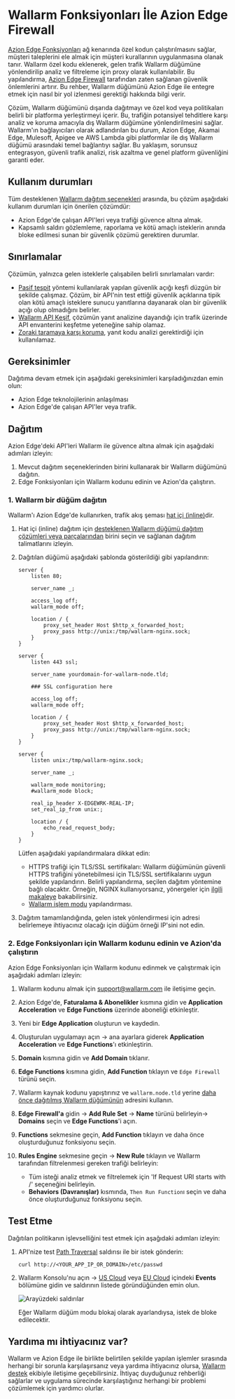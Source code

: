 [ptrav-saldırı-belgeler]:                ../../attacks-vulns-list.md#path-traversal
[ui'deki-saldırılar-görüntü]:              ../../images/admin-guides/test-attacks-quickstart-sqli-xss.png

# Wallarm Fonksiyonları İle Azion Edge Firewall

[Azion Edge Fonksiyonları](https://www.azion.com/en/products/edge-functions/) ağ kenarında özel kodun çalıştırılmasını sağlar, müşteri taleplerini ele almak için müşteri kurallarının uygulanmasına olanak tanır. Wallarm özel kodu eklenerek, gelen trafik Wallarm düğümüne yönlendirilip analiz ve filtreleme için proxy olarak kullanılabilir. Bu yapılandırma, [Azion Edge Firewall](https://www.azion.com/en/products/edge-firewall/) tarafından zaten sağlanan güvenlik önlemlerini artırır. Bu rehber, Wallarm düğümünü Azion Edge ile entegre etmek için nasıl bir yol izlenmesi gerektiği hakkında bilgi verir.

Çözüm, Wallarm düğümünü dışarıda dağıtmayı ve özel kod veya politikaları belirli bir platforma yerleştirmeyi içerir. Bu, trafiğin potansiyel tehditlere karşı analiz ve koruma amacıyla dış Wallarm düğümüne yönlendirilmesini sağlar. Wallarm'ın bağlayıcıları olarak adlandırılan bu durum, Azion Edge, Akamai Edge, Mulesoft, Apigee ve AWS Lambda gibi platformlar ile dış Wallarm düğümü arasındaki temel bağlantıyı sağlar. Bu yaklaşım, sorunsuz entegrasyon, güvenli trafik analizi, risk azaltma ve genel platform güvenliğini garanti eder.

## Kullanım durumları

Tüm desteklenen [Wallarm dağıtım seçenekleri](../supported-deployment-options.md) arasında, bu çözüm aşağıdaki kullanım durumları için önerilen çözümdür:

* Azion Edge'de çalışan API'leri veya trafiği güvence altına almak.
* Kapsamlı saldırı gözlemleme, raporlama ve kötü amaçlı isteklerin anında bloke edilmesi sunan bir güvenlik çözümü gerektiren durumlar.

## Sınırlamalar

Çözümün, yalnızca gelen isteklerle çalışabilen belirli sınırlamaları vardır:

* [Pasif tespit](../../about-wallarm/detecting-vulnerabilities.md#passive-detection) yöntemi kullanılarak yapılan güvenlik açığı keşfi düzgün bir şekilde çalışmaz. Çözüm, bir API'nin test ettiği güvenlik açıklarına tipik olan kötü amaçlı isteklere sunucu yanıtlarına dayanarak olan bir güvenlik açığı olup olmadığını belirler.
* [Wallarm API Keşif](../../api-discovery/overview.md), çözümün yanıt analizine dayandığı için trafik üzerinde API envanterini keşfetme yeteneğine sahip olamaz.
* [Zoraki taramaya karşı koruma](../../admin-en/configuration-guides/protecting-against-bruteforce.md), yanıt kodu analizi gerektirdiği için kullanılamaz.

## Gereksinimler

Dağıtıma devam etmek için aşağıdaki gereksinimleri karşıladığınızdan emin olun:

* Azion Edge teknolojilerinin anlaşılması
* Azion Edge'de çalışan API'ler veya trafik.

## Dağıtım

Azion Edge'deki API'leri Wallarm ile güvence altına almak için aşağıdaki adımları izleyin:

1. Mevcut dağıtım seçeneklerinden birini kullanarak bir Wallarm düğümünü dağıtın.
1. Edge Fonksiyonları için Wallarm kodunu edinin ve Azion'da çalıştırın.

### 1. Wallarm bir düğüm dağıtın

Wallarm'ı Azion Edge'de kullanırken, trafik akış şeması [hat içi (inline)](../inline/overview.md)dir.

1. Hat içi (inline) dağıtım için [desteklenen Wallarm düğümü dağıtım çözümleri veya parçalarından](../supported-deployment-options.md#in-line) birini seçin ve sağlanan dağıtım talimatlarını izleyin.
1. Dağıtılan düğümü aşağıdaki şablonda gösterildiği gibi yapılandırın:

    ```
    server {
        listen 80;

        server_name _;

        access_log off;
        wallarm_mode off;

        location / {
            proxy_set_header Host $http_x_forwarded_host;
            proxy_pass http://unix:/tmp/wallarm-nginx.sock;
        }
    }

    server {
        listen 443 ssl;

        server_name yourdomain-for-wallarm-node.tld;

        ### SSL configuration here

        access_log off;
        wallarm_mode off;

        location / {
            proxy_set_header Host $http_x_forwarded_host;
            proxy_pass http://unix:/tmp/wallarm-nginx.sock;
        }
    }

    server {
        listen unix:/tmp/wallarm-nginx.sock;
        
        server_name _;
        
        wallarm_mode monitoring;
        #wallarm_mode block;

        real_ip_header X-EDGEWRK-REAL-IP;
        set_real_ip_from unix:;

        location / {
            echo_read_request_body;
        }
    }
    ```

    Lütfen aşağıdaki yapılandırmalara dikkat edin:

    * HTTPS trafiği için TLS/SSL sertifikaları: Wallarm düğümünün güvenli HTTPS trafiğini yönetebilmesi için TLS/SSL sertifikalarını uygun şekilde yapılandırın. Belirli yapılandırma, seçilen dağıtım yöntemine bağlı olacaktır. Örneğin, NGINX kullanıyorsanız, yönergeler için [ilgili makaleye](https://docs.nginx.com/nginx/admin-guide/security-controls/terminating-ssl-http/) bakabilirsiniz.
    * [Wallarm işlem modu](../../admin-en/configure-wallarm-mode.md) yapılandırması.
1. Dağıtım tamamlandığında, gelen istek yönlendirmesi için adresi belirlemeye ihtiyacınız olacağı için düğüm örneği IP'sini not edin.

### 2. Edge Fonksiyonları için Wallarm kodunu edinin ve Azion'da çalıştırın

Azion Edge Fonksiyonları için Wallarm kodunu edinmek ve çalıştırmak için aşağıdaki adımları izleyin:

1. Wallarm kodunu almak için [support@wallarm.com](mailto:support@wallarm.com) ile iletişime geçin.
1. Azion Edge'de, **Faturalama & Abonelikler** kısmına gidin ve **Application Acceleration** ve **Edge Functions** üzerinde aboneliği etkinleştir.
1. Yeni bir **Edge Application** oluşturun ve kaydedin.
1. Oluşturulan uygulamayı açın → ana ayarlara giderek **Application Acceleration** ve **Edge Functions**'ı etkinleştirin.
1. **Domain** kısmına gidin ve **Add Domain** tıklanır.
1. **Edge Functions** kısmına gidin, **Add Function** tıklayın ve `Edge Firewall` türünü seçin.
1. Wallarm kaynak kodunu yapıştırınız ve `wallarm.node.tld` yerine [daha önce dağıtılmış Wallarm düğümünün](#1-deploy-a-wallarm-node) adresini kullanın.
1. **Edge Firewall'a** gidin → **Add Rule Set** → **Name** türünü belirleyin→ **Domains** seçin ve **Edge Functions**'i açın.
1. **Functions** sekmesine geçin, **Add Function** tıklayın ve daha önce oluşturduğunuz fonksiyonu seçin.
1. **Rules Engine** sekmesine geçin → **New Rule** tıklayın ve Wallarm tarafından filtrelenmesi gereken trafiği belirleyin:

    * Tüm isteği analiz etmek ve filtrelemek için 'If Request URI starts with /' seçeneğini belirleyin.
    * **Behaviors (Davranışlar)** kısmında, `Then Run Function`ı seçin ve daha önce oluşturduğunuz fonksiyonu seçin.

## Test Etme

Dağıtılan politikanın işlevselliğini test etmek için aşağıdaki adımları izleyin:

1. API'nize test [Path Traversal][ptrav-saldırı-belgeler] saldırısı ile bir istek gönderin:

    ```
    curl http://<YOUR_APP_IP_OR_DOMAIN>/etc/passwd
    ```
1. Wallarm Konsolu'nu açın → [US Cloud](https://us1.my.wallarm.com/search) veya [EU Cloud](https://my.wallarm.com/search) içindeki **Events** bölümüne gidin ve saldırının listede göründüğünden emin olun.
    
    ![Arayüzdeki saldırılar][ui'deki-saldırılar-görüntü]

    Eğer Wallarm düğüm modu blokaj olarak ayarlandıysa, istek de bloke edilecektir.

## Yardıma mı ihtiyacınız var?

Wallarm ve Azion Edge ile birlikte belirtilen şekilde yapılan işlemler sırasında herhangi bir sorunla karşılaşırsanız veya yardıma ihtiyacınız olursa, [Wallarm destek](mailto:support@wallarm.com) ekibiyle iletişime geçebilirsiniz. İhtiyaç duyduğunuz rehberliği sağlarlar ve uygulama sürecinde karşılaştığınız herhangi bir problemi çözümlemek için yardımcı olurlar.